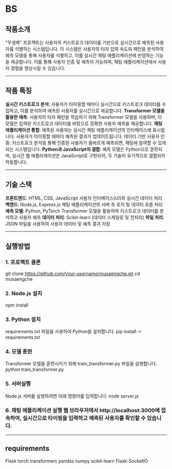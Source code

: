 # BS
## 작품소개
"무생체" 프로젝트는 사용자의 키스트로크 데이터를 기반으로 실시간으로 예측된 사용자를 식별하는 시스템입니다. 이 시스템은 사용자의 타자 입력 속도와 패턴을 분석하여 예측 모델을 통해 사용자를 식별하고, 이를 실시간 채팅 애플리케이션에 반영하는 기능을 제공합니다. 이를 통해 사용자 인증 및 예측이 가능하며, 채팅 애플리케이션에서 사용자 경험을 향상시킬 수 있습니다.

---

## 작품 특징
**실시간 키스트로크 분석**: 사용자가 타이핑할 때마다 실시간으로 키스트로크 데이터를 수집하고, 이를 분석하여 예측된 사용자를 실시간으로 제공합니다.
**Transformer 모델을 활용한 예측**: 사용자의 타자 패턴을 학습하기 위해 Transformer 모델을 사용하며, 이 모델은 입력된 키스트로크 데이터를 바탕으로 정확한 사용자 예측을 제공합니다.
**채팅 애플리케이션 통합**: 예측된 사용자는 실시간 채팅 애플리케이션의 인터페이스에 표시됩니다. 사용자가 타이핑할 때마다 예측된 결과가 업데이트됩니다.
데이터 기반 사용자 인증: 키스트로크 분석을 통해 인증된 사용자가 올바르게 예측되면, 채팅에 참여할 수 있게 되는 시스템입니다.
**Python과 JavaScript의 결합**: 예측 모델은 Python으로 훈련되며, 실시간 웹 애플리케이션은 JavaScript로 구현되어, 두 기술이 유기적으로 결합되어 작동합니다.

---

## 기술 스택
**프론트엔드**:
HTML, CSS, JavaScript
사용자 인터페이스(UI)와 실시간 데이터 처리
**백엔드**:
Node.js, Express.js
채팅 애플리케이션의 서버 측 로직 및 데이터 흐름 처리
**예측 모델**:
Python, PyTorch
Transformer 모델을 활용하여 키스트로크 데이터를 분석하고 사용자 예측
**데이터 처리**:
Scikit-learn (데이터 스케일링 및 전처리)
**파일 처리**:
JSON 파일을 사용하여 사용자 데이터 및 예측 결과 저장

---

## 실행방법
### 1. 프로젝트 클론
git clone https://github.com/your-username/musaengche.git
cd musaengche
### 2. Node.js 설치
npm install
### 3. Python 설치 
requirements.txt 파일을 사용하여 Python을 설치합니다.
pip install -r requirements.txt
### 4. 모델 훈련 
Transformer 모델을 훈련시키기 위해 train_transformer.py 파일을 실행합니다.
python train_transformer.py
### 5. 서버실행
Node.js 서버를 실행하려면 아래 명령어를 입력합니다.
node server.js
### 6. 채팅 애플리케이션 실행 웹 브라우저에서 http://localhost:3000에 접속하여, 실시간으로 타이핑을 입력하고 예측된 사용자를 확인할 수 있습니다.

---

## requirements
Flask
torch
transformers
pandas
numpy
scikit-learn
Flask-SocketIO


